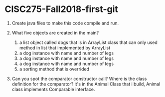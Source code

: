 # CISC275-Fall2018-first-git
1. Create java files to make this code compile and run.

2. What five objects are created in the main?
	1. a list object called dogs that is in ArrayList class that can only used method in list that implemented by ArrayList
	2. a dog instance with name and number of legs
	3. a dog instance with name and number of legs
	4. a dog instance with name and number of legs
	5. a sorting method that is overrided
3. Can you spot the comparator constructor call? Where is the class definition for the comparator?
it's in the Animal Class that i build, Animal class implements Comparable<Animal> interface.